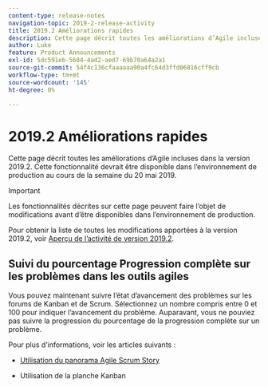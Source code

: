 ```yaml
---
content-type: release-notes
navigation-topic: 2019-2-release-activity
title: 2019.2 Améliorations rapides
description: Cette page décrit toutes les améliorations d’Agile incluses dans la version 2019.2. Cette fonctionnalité devrait être disponible dans l’environnement de production au cours de la semaine du 20 mai 2019.
author: Luke
feature: Product Announcements
exl-id: 5dc591eb-5684-4ad2-aed7-69b70a64a2a1
source-git-commit: 54f4c136cfaaaaaa90a4fc64d3ffd06816cff9cb
workflow-type: tm+mt
source-wordcount: '145'
ht-degree: 0%

---
```


# 2019.2 Améliorations rapides

Cette page décrit toutes les améliorations d’Agile incluses dans la version 2019.2. Cette fonctionnalité devrait être disponible dans l’environnement de production au cours de la semaine du 20 mai 2019.

>[!IMPORTANT]
>
>Les fonctionnalités décrites sur cette page peuvent faire l’objet de modifications avant d’être disponibles dans l’environnement de production.

Pour obtenir la liste de toutes les modifications apportées à la version 2019.2, voir [Aperçu de l’activité de version 2019.2](../../../../product-announcements/product-releases/quarterly-release-archive/2019.2-release-activity/2019.2-release-activity-overview.md).

## Suivi du pourcentage Progression complète sur les problèmes dans les outils agiles

Vous pouvez maintenant suivre l’état d’avancement des problèmes sur les forums de Kanban et de Scrum. Sélectionnez un nombre compris entre 0 et 100 pour indiquer l’avancement du problème. Auparavant, vous ne pouviez pas suivre la progression du pourcentage de la progression complète sur un problème.

Pour plus d’informations, voir les articles suivants :

- [Utilisation du panorama Agile Scrum Story](../../../../agile/use-scrum-in-an-agile-team/scrum-board/scrum-board-overview.md)

- Utilisation de la planche Kanban
